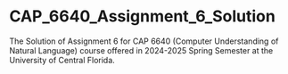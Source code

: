 # CAP_6640_Assignment_6_Solution
 The Solution of Assignment 6 for CAP 6640 (Computer Understanding of Natural Language) course offered in 2024-2025 Spring Semester at the University of Central Florida.
